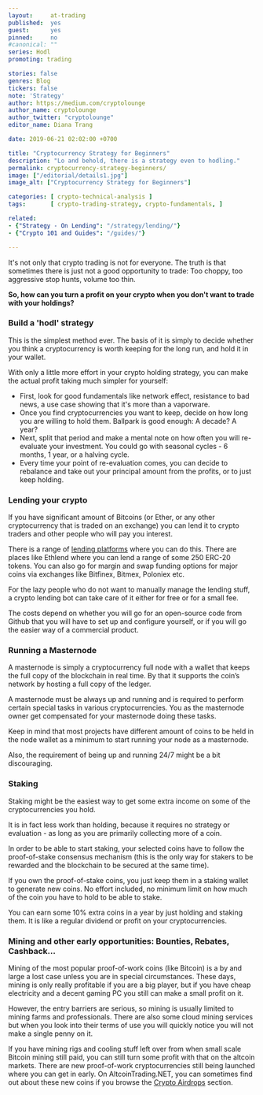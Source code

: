 ```yaml
---
layout:     at-trading
published:  yes
guest:      yes
pinned:     no
#canonical: ""
series: Hodl
promoting: trading

stories: false
genres: Blog
tickers: false
note: 'Strategy'
author: https://medium.com/cryptolounge
author_name: cryptolounge
author_twitter: "cryptolounge"
editor_name: Diana Trang

date: 2019-06-21 02:02:00 +0700

title: "Cryptocurrency Strategy for Beginners"
description: "Lo and behold, there is a strategy even to hodling."
permalink: cryptocurrency-strategy-beginners/
image: ["/editorial/details1.jpg"]
image_alt: ["Cryptocurrency Strategy for Beginners"]

categories: [ crypto-technical-analysis ]
tags:       [ crypto-trading-strategy, crypto-fundamentals, ]

related:
- {"Strategy - On Lending": "/strategy/lending/"}
- {"Crypto 101 and Guides": "/guides/"}

---
```


It's not only that crypto trading is not for everyone. The truth is that sometimes there is just not a good opportunity to trade: Too choppy, too aggressive stop hunts, volume too thin.

**So, how can you turn a profit on your crypto when you don't want to trade with your holdings?**

### Build a 'hodl' strategy

This is the simplest method ever. The basis of it is simply to decide whether you think a cryptocurrency is worth keeping for the long run, and hold it in your wallet.

With only a little more effort in your crypto holding strategy, you can make the actual profit taking much simpler for yourself:

* First, look for good fundamentals like network effect, resistance to bad news, a use case showing that it's more than a vaporware.
* Once you find cryptocurrencies you want to keep, decide on how long you are willing to hold them. Ballpark is good enough: A decade? A year?
* Next, split that period and make a mental note on how often you will re-evaluate your investment. You could go with seasonal cycles - 6 months, 1 year, or a halving cycle.
* Every time your point of re-evaluation comes, you can decide to rebalance and take out your principal amount from the profits, or to just keep holding.

### Lending your crypto

If you have significant amount of Bitcoins (or Ether, or any other cryptocurrency that is traded on an exchange) you can lend it to crypto traders and other people who will pay you interest.

There is a range of [lending platforms](https://www.cryptocoinzone.com/bitcoin-lending/) where you can do this. There are places like Ethlend where you can lend a range of some 250 ERC-20 tokens. You can also go for margin and swap funding options for major coins via exchanges like Bitfinex, Bitmex, Poloniex etc.

For the lazy people who do not want to manually manage the lending stuff, a crypto lending bot can take care of it either for free or for a small fee.

The costs depend on whether you will go for an open-source code from Github that you will have to set up and configure yourself, or if you will go the easier way of a commercial product.

### Running a Masternode

A masternode is simply a cryptocurrency full node with a wallet that keeps the full copy of the blockchain in real time. By that it supports the coin’s network by hosting a full copy of the ledger.

A masternode must be always up and running and is required to perform certain special tasks in various cryptocurrencies. You as the masternode owner get compensated for your masternode doing these tasks.

Keep in mind that most projects have different amount of coins to be held in the node wallet as a minimum to start running your node as a masternode.

Also, the requirement of being up and running 24/7 might be a bit discouraging.

### Staking

Staking might be the easiest way to get some extra income on some of the cryptocurrencies you hold.

It is in fact less work than holding, because it requires no strategy or evaluation - as long as you are primarily collecting more of a coin.

In order to be able to start staking, your selected coins have to follow the proof-of-stake consensus mechanism (this is the only way for stakers to be rewarded and the blockchain to be secured at the same time).

If you own the proof-of-stake coins, you just keep them in a staking wallet to generate new coins. No effort included, no minimum limit on how much of the coin you have to hold to be able to stake.

You can earn some 10% extra coins in a year by just holding and staking them. It is like a regular dividend or profit on your cryptocurrencies.

### Mining and other early opportunities: Bounties, Rebates, Cashback...

Mining of the most popular proof-of-work coins (like Bitcoin) is a by and large a lost case unless you are in special circumstances. These days, mining is only really profitable if you are a big player, but if you have cheap electricity and a decent gaming PC you still can make a small profit on it.

However, the entry barriers are serious, so mining is usually limited to mining farms and professionals. There are also some cloud mining services but when you look into their terms of use you will quickly notice you will not make a single penny on it.

If you have mining rigs and cooling stuff left over from when small scale Bitcoin mining still paid, you can still turn some profit with that on the altcoin markets. There are new proof-of-work cryptocurrencies still being launched where you can get in early. On AltcoinTrading.NET, you can sometimes find out about these new coins if you browse the [Crypto Airdrops](/airdrops/) section.
